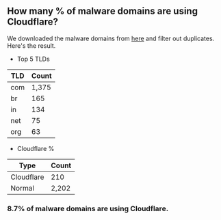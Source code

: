 ## How many % of malware domains are using Cloudflare?


We downloaded the malware domains from [here](https://urlhaus.abuse.ch) and filter out duplicates.
Here's the result.


[//]: # (start replacement)


- Top 5 TLDs

| TLD | Count |
| --- | --- |
| com | 1,375 |
| br | 165 |
| in | 134 |
| net | 75 |
| org | 63 |


- Cloudflare %

| Type | Count |
| --- | --- |
| Cloudflare | 210 |
| Normal | 2,202 |


### 8.7% of malware domains are using Cloudflare.